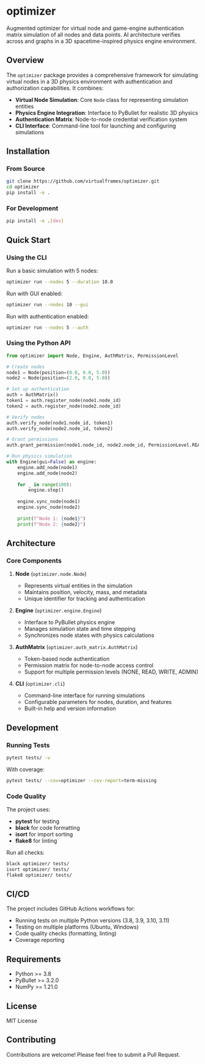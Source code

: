 # optimizer

Augmented optimizer for virtual node and game-engine authentication matrix simulation of all nodes and data points. AI architecture verifies across and graphs in a 3D spacetime-inspired physics engine environment.

## Overview

The `optimizer` package provides a comprehensive framework for simulating virtual nodes in a 3D physics environment with authentication and authorization capabilities. It combines:

- **Virtual Node Simulation**: Core `Node` class for representing simulation entities
- **Physics Engine Integration**: Interface to PyBullet for realistic 3D physics
- **Authentication Matrix**: Node-to-node credential verification system
- **CLI Interface**: Command-line tool for launching and configuring simulations

## Installation

### From Source

```bash
git clone https://github.com/virtualframes/optimizer.git
cd optimizer
pip install -e .
```

### For Development

```bash
pip install -e .[dev]
```

## Quick Start

### Using the CLI

Run a basic simulation with 5 nodes:

```bash
optimizer run --nodes 5 --duration 10.0
```

Run with GUI enabled:

```bash
optimizer run --nodes 10 --gui
```

Run with authentication enabled:

```bash
optimizer run --nodes 5 --auth
```

### Using the Python API

```python
from optimizer import Node, Engine, AuthMatrix, PermissionLevel

# Create nodes
node1 = Node(position=(0.0, 0.0, 5.0))
node2 = Node(position=(2.0, 0.0, 5.0))

# Set up authentication
auth = AuthMatrix()
token1 = auth.register_node(node1.node_id)
token2 = auth.register_node(node2.node_id)

# Verify nodes
auth.verify_node(node1.node_id, token1)
auth.verify_node(node2.node_id, token2)

# Grant permissions
auth.grant_permission(node1.node_id, node2.node_id, PermissionLevel.READ)

# Run physics simulation
with Engine(gui=False) as engine:
    engine.add_node(node1)
    engine.add_node(node2)
    
    for _ in range(100):
        engine.step()
    
    engine.sync_node(node1)
    engine.sync_node(node2)
    
    print(f"Node 1: {node1}")
    print(f"Node 2: {node2}")
```

## Architecture

### Core Components

1. **Node** (`optimizer.node.Node`)
   - Represents virtual entities in the simulation
   - Maintains position, velocity, mass, and metadata
   - Unique identifier for tracking and authentication

2. **Engine** (`optimizer.engine.Engine`)
   - Interface to PyBullet physics engine
   - Manages simulation state and time stepping
   - Synchronizes node states with physics calculations

3. **AuthMatrix** (`optimizer.auth_matrix.AuthMatrix`)
   - Token-based node authentication
   - Permission matrix for node-to-node access control
   - Support for multiple permission levels (NONE, READ, WRITE, ADMIN)

4. **CLI** (`optimizer.cli`)
   - Command-line interface for running simulations
   - Configurable parameters for nodes, duration, and features
   - Built-in help and version information

## Development

### Running Tests

```bash
pytest tests/ -v
```

With coverage:

```bash
pytest tests/ --cov=optimizer --cov-report=term-missing
```

### Code Quality

The project uses:
- **pytest** for testing
- **black** for code formatting
- **isort** for import sorting
- **flake8** for linting

Run all checks:

```bash
black optimizer/ tests/
isort optimizer/ tests/
flake8 optimizer/ tests/
```

## CI/CD

The project includes GitHub Actions workflows for:
- Running tests on multiple Python versions (3.8, 3.9, 3.10, 3.11)
- Testing on multiple platforms (Ubuntu, Windows)
- Code quality checks (formatting, linting)
- Coverage reporting

## Requirements

- Python >= 3.8
- PyBullet >= 3.2.0
- NumPy >= 1.21.0

## License

MIT License

## Contributing

Contributions are welcome! Please feel free to submit a Pull Request.
